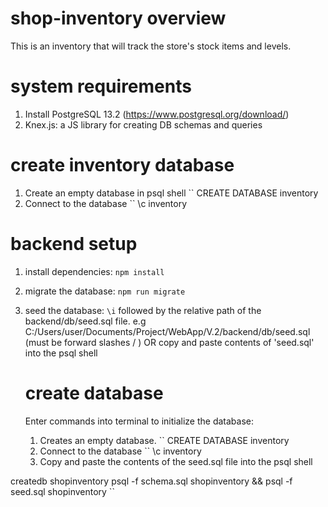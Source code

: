 # shop-inventory overview
This is an inventory that will track the store's stock items and levels. 

# system requirements
1. Install PostgreSQL 13.2 (https://www.postgresql.org/download/)
2. Knex.js: a JS library for creating DB schemas and queries

# create inventory database
1. Create an empty database in psql shell
`` CREATE DATABASE inventory
2. Connect to the database
`` \c inventory

# backend setup
1. install dependencies: `npm install`
2. migrate the database: `npm run migrate`
3. seed the database: `\i` followed by the relative path of the backend/db/seed.sql file. e.g C:/Users/user/Documents/Project/WebApp/V.2/backend/db/seed.sql (must be forward slashes / )
OR
copy and paste contents of 'seed.sql' into the psql shell 


    # create database
    Enter commands into terminal to initialize the database:
    1. Creates an empty database.
    `` CREATE DATABASE inventory
    2. Connect to the database
    `` \c inventory
    3. Copy and paste the contents of the seed.sql file into the psql shell

createdb shopinventory
psql -f schema.sql shopinventory && psql -f seed.sql shopinventory
``

